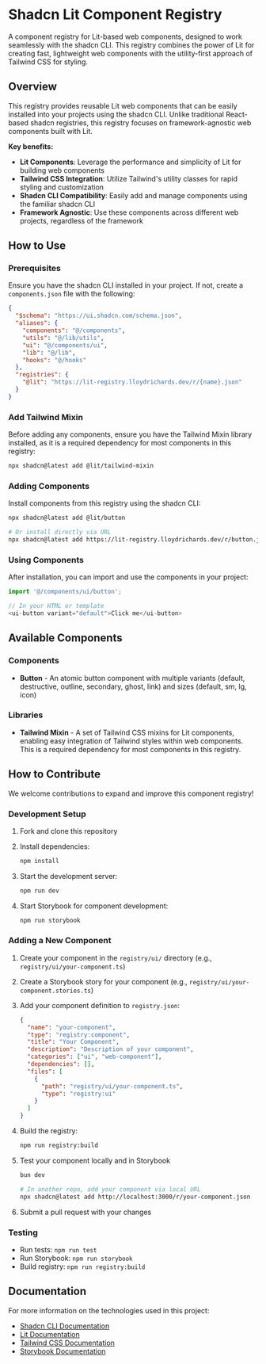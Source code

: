 # Shadcn Lit Component Registry

A component registry for Lit-based web components, designed to work seamlessly
with the shadcn CLI. This registry combines the power of Lit for creating fast,
lightweight web components with the utility-first approach of Tailwind CSS for
styling.

## Overview

This registry provides reusable Lit web components that can be easily installed
into your projects using the shadcn CLI. Unlike traditional React-based shadcn
registries, this registry focuses on framework-agnostic web components built
with Lit.

**Key benefits:**

- **Lit Components**: Leverage the performance and simplicity of Lit for
  building web components
- **Tailwind CSS Integration**: Utilize Tailwind's utility classes for rapid
  styling and customization
- **Shadcn CLI Compatibility**: Easily add and manage components using the
  familiar shadcn CLI
- **Framework Agnostic**: Use these components across different web projects,
  regardless of the framework

## How to Use

### Prerequisites

Ensure you have the shadcn CLI installed in your project. If not, create a
`components.json` file with the following:

```json
{
  "$schema": "https://ui.shadcn.com/schema.json",
  "aliases": {
    "components": "@/components",
    "utils": "@/lib/utils",
    "ui": "@/components/ui",
    "lib": "@/lib",
    "hooks": "@/hooks"
  },
  "registries": {
    "@lit": "https://lit-registry.lloydrichards.dev/r/{name}.json"
  }
}
```

### Add Tailwind Mixin

Before adding any components, ensure you have the Tailwind Mixin library
installed, as it is a required dependency for most components in this registry:

```bash
npx shadcn@latest add @lit/tailwind-mixin
```

### Adding Components

Install components from this registry using the shadcn CLI:

```bash
npx shadcn@latest add @lit/button

# Or install directly via URL
npx shadcn@latest add https://lit-registry.lloydrichards.dev/r/button.json
```

### Using Components

After installation, you can import and use the components in your project:

```typescript
import '@/components/ui/button';

// In your HTML or template
<ui-button variant="default">Click me</ui-button>
```

## Available Components

### Components

- **Button** - An atomic button component with multiple variants (default,
  destructive, outline, secondary, ghost, link) and sizes (default, sm, lg,
  icon)

### Libraries

- **Tailwind Mixin** - A set of Tailwind CSS mixins for Lit components, enabling
  easy integration of Tailwind styles within web components. This is a required
  dependency for most components in this registry.

## How to Contribute

We welcome contributions to expand and improve this component registry!

### Development Setup

1. Fork and clone this repository
2. Install dependencies:

   ```bash
   npm install
   ```

3. Start the development server:

   ```bash
   npm run dev
   ```

4. Start Storybook for component development:

   ```bash
   npm run storybook
   ```

### Adding a New Component

1. Create your component in the `registry/ui/` directory (e.g.,
   `registry/ui/your-component.ts`)
2. Create a Storybook story for your component (e.g.,
   `registry/ui/your-component.stories.ts`)
3. Add your component definition to `registry.json`:

   ```json
   {
     "name": "your-component",
     "type": "registry:component",
     "title": "Your Component",
     "description": "Description of your component",
     "categories": ["ui", "web-component"],
     "dependencies": [],
     "files": [
       {
         "path": "registry/ui/your-component.ts",
         "type": "registry:ui"
       }
     ]
   }
   ```

4. Build the registry:

   ```bash
   npm run registry:build
   ```

5. Test your component locally and in Storybook

   ```bash
   bun dev

   # In another repo, add your component via local URL
   npx shadcn@latest add http://localhost:3000/r/your-component.json
   ```

6. Submit a pull request with your changes

### Testing

- Run tests: `npm run test`
- Run Storybook: `npm run storybook`
- Build registry: `npm run registry:build`

## Documentation

For more information on the technologies used in this project:

- [Shadcn CLI Documentation](https://ui.shadcn.com/docs/registry)
- [Lit Documentation](https://lit.dev/)
- [Tailwind CSS Documentation](https://tailwindcss.com/docs)
- [Storybook Documentation](https://storybook.js.org/docs)
